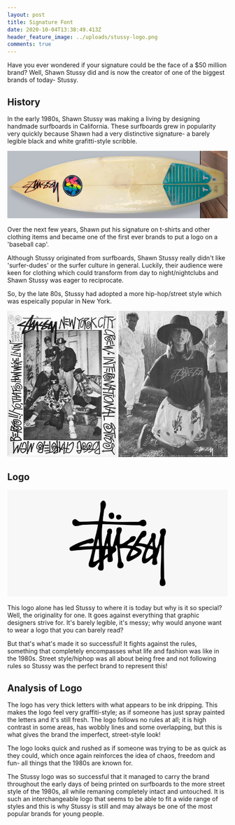```yaml
---
layout: post
title: Signature Font
date: 2020-10-04T13:38:49.413Z
header_feature_image: ../uploads/stussy-logo.png
comments: true
---
```

Have you ever wondered if your signature could be the face of a $50 million brand? Well, Shawn Stussy did and is now the creator of one of the biggest brands of today- Stussy.

## History

In the early 1980s, Shawn Stussy was making a living by designing handmade surfboards in California. These surfboards grew in popularity very quickly because Shawn had a very distinctive signature- a barely legible black and white grafitti-style scribble.

![Stussy Surfboard by Surfboardhoard.com](../uploads/stussy-1.jpg "Stussy Surfboard by Surfboardhoard.com")

Over the next few years, Shawn put his signature on t-shirts and other clothing items and became one of the first ever brands to put a logo on a 'baseball cap'. 

Although Stussy originated from surfboards, Shawn Stussy really didn't like 'surfer-dudes' or the surfer culture in general. Luckily, their audience were keen for clothing which could transform from day to night/nightclubs and Shawn Stussy was eager to reciprocate.

So, by the late 80s, Stussy had adopted a more hip-hop/street style which was espeically popular in New York. 

![Image by Goodhoodstore.com](../uploads/stussy_vintage_advert_double_2_v2.jpg "Image by Goodhoodstore.com")

## Logo 

![](../uploads/stussy-logo.png)

This logo alone has led Stussy to where it is today but why is it so special? Well, the originality for one. It goes against everything that graphic designers strive for. It's barely legible, it's messy; why would anyone want to wear a logo that you can barely read? 

But that's what's made it so successful! It fights against the rules, something that completely encompasses what life and fashion was like in the 1980s. Street style/hiphop was all about being free and not following rules so Stussy was the perfect brand to represent this!

## Analysis of Logo

The logo has very thick letters with what appears to be ink dripping. This makes the logo feel very graffiti-style; as if someone has just spray painted the letters and it's still fresh. The logo follows no rules at all; it is high contrast in some areas, has wobbly lines and some overlapping, but this is what gives the brand the imperfect, street-style look!

The logo looks quick and rushed as if someone was trying to be as quick as they could, which once again reinforces the idea of chaos, freedom and fun- all things that the 1980s are known for.

The Stussy logo was so successful that it managed to carry the brand throughout the early days of being printed on surfboards to the more street style of the 1980s, all while remaning completely intact and untouched. It is such an interchangeable logo that seems to be able to fit a wide range of styles and this is why Stussy is still and may always be one of the most popular brands for young people.